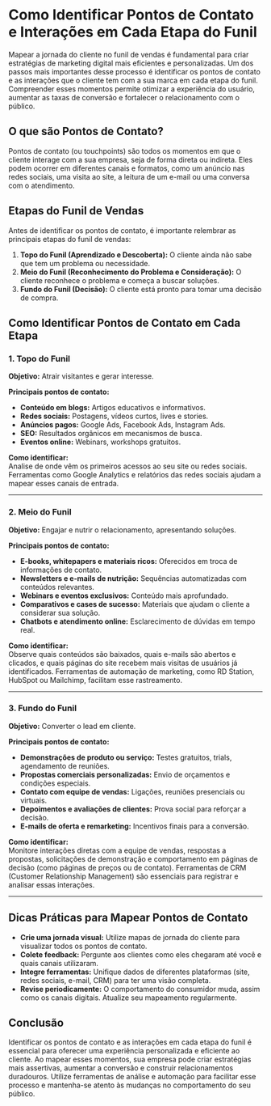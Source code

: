 # Como Identificar Pontos de Contato e Interações em Cada Etapa do Funil

Mapear a jornada do cliente no funil de vendas é fundamental para criar estratégias de marketing digital mais eficientes e personalizadas. Um dos passos mais importantes desse processo é identificar os pontos de contato e as interações que o cliente tem com a sua marca em cada etapa do funil. Compreender esses momentos permite otimizar a experiência do usuário, aumentar as taxas de conversão e fortalecer o relacionamento com o público.

## O que são Pontos de Contato?

Pontos de contato (ou touchpoints) são todos os momentos em que o cliente interage com a sua empresa, seja de forma direta ou indireta. Eles podem ocorrer em diferentes canais e formatos, como um anúncio nas redes sociais, uma visita ao site, a leitura de um e-mail ou uma conversa com o atendimento.

## Etapas do Funil de Vendas

Antes de identificar os pontos de contato, é importante relembrar as principais etapas do funil de vendas:

1. **Topo do Funil (Aprendizado e Descoberta):** O cliente ainda não sabe que tem um problema ou necessidade.
2. **Meio do Funil (Reconhecimento do Problema e Consideração):** O cliente reconhece o problema e começa a buscar soluções.
3. **Fundo do Funil (Decisão):** O cliente está pronto para tomar uma decisão de compra.

## Como Identificar Pontos de Contato em Cada Etapa

### 1. Topo do Funil

**Objetivo:** Atrair visitantes e gerar interesse.

**Principais pontos de contato:**
- **Conteúdo em blogs:** Artigos educativos e informativos.
- **Redes sociais:** Postagens, vídeos curtos, lives e stories.
- **Anúncios pagos:** Google Ads, Facebook Ads, Instagram Ads.
- **SEO:** Resultados orgânicos em mecanismos de busca.
- **Eventos online:** Webinars, workshops gratuitos.

**Como identificar:**  
Analise de onde vêm os primeiros acessos ao seu site ou redes sociais. Ferramentas como Google Analytics e relatórios das redes sociais ajudam a mapear esses canais de entrada.

---

### 2. Meio do Funil

**Objetivo:** Engajar e nutrir o relacionamento, apresentando soluções.

**Principais pontos de contato:**
- **E-books, whitepapers e materiais ricos:** Oferecidos em troca de informações de contato.
- **Newsletters e e-mails de nutrição:** Sequências automatizadas com conteúdos relevantes.
- **Webinars e eventos exclusivos:** Conteúdo mais aprofundado.
- **Comparativos e cases de sucesso:** Materiais que ajudam o cliente a considerar sua solução.
- **Chatbots e atendimento online:** Esclarecimento de dúvidas em tempo real.

**Como identificar:**  
Observe quais conteúdos são baixados, quais e-mails são abertos e clicados, e quais páginas do site recebem mais visitas de usuários já identificados. Ferramentas de automação de marketing, como RD Station, HubSpot ou Mailchimp, facilitam esse rastreamento.

---

### 3. Fundo do Funil

**Objetivo:** Converter o lead em cliente.

**Principais pontos de contato:**
- **Demonstrações de produto ou serviço:** Testes gratuitos, trials, agendamento de reuniões.
- **Propostas comerciais personalizadas:** Envio de orçamentos e condições especiais.
- **Contato com equipe de vendas:** Ligações, reuniões presenciais ou virtuais.
- **Depoimentos e avaliações de clientes:** Prova social para reforçar a decisão.
- **E-mails de oferta e remarketing:** Incentivos finais para a conversão.

**Como identificar:**  
Monitore interações diretas com a equipe de vendas, respostas a propostas, solicitações de demonstração e comportamento em páginas de decisão (como páginas de preços ou de contato). Ferramentas de CRM (Customer Relationship Management) são essenciais para registrar e analisar essas interações.

---

## Dicas Práticas para Mapear Pontos de Contato

- **Crie uma jornada visual:** Utilize mapas de jornada do cliente para visualizar todos os pontos de contato.
- **Colete feedback:** Pergunte aos clientes como eles chegaram até você e quais canais utilizaram.
- **Integre ferramentas:** Unifique dados de diferentes plataformas (site, redes sociais, e-mail, CRM) para ter uma visão completa.
- **Revise periodicamente:** O comportamento do consumidor muda, assim como os canais digitais. Atualize seu mapeamento regularmente.

## Conclusão

Identificar os pontos de contato e as interações em cada etapa do funil é essencial para oferecer uma experiência personalizada e eficiente ao cliente. Ao mapear esses momentos, sua empresa pode criar estratégias mais assertivas, aumentar a conversão e construir relacionamentos duradouros. Utilize ferramentas de análise e automação para facilitar esse processo e mantenha-se atento às mudanças no comportamento do seu público.